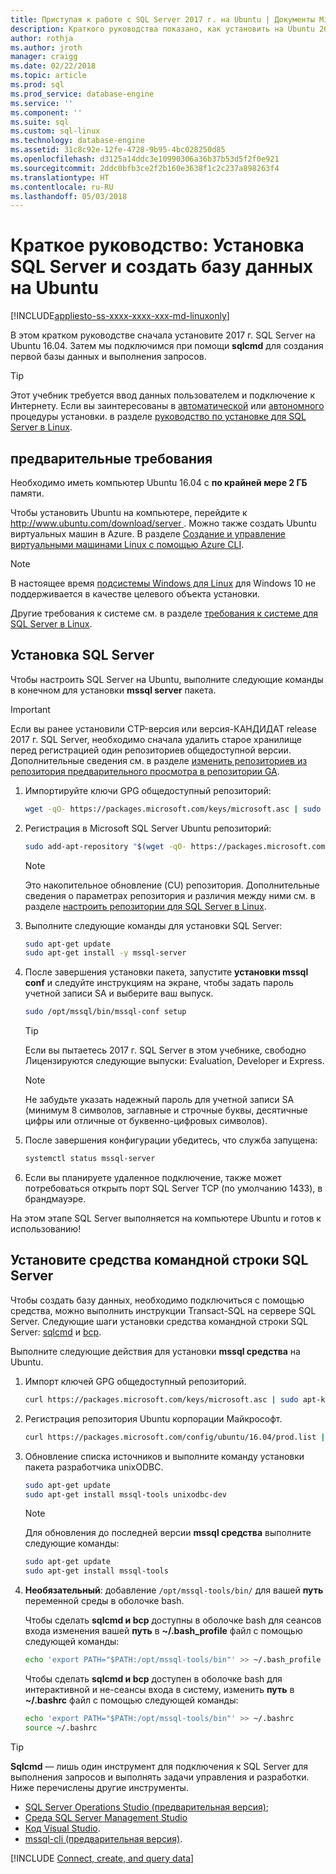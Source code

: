 ```yaml
---
title: Приступая к работе с SQL Server 2017 г. на Ubuntu | Документы Microsoft
description: Краткого руководства показано, как установить на Ubuntu 2017 г. SQL Server, а затем создать и запросов к базе данных с помощью sqlcmd.
author: rothja
ms.author: jroth
manager: craigg
ms.date: 02/22/2018
ms.topic: article
ms.prod: sql
ms.prod_service: database-engine
ms.service: ''
ms.component: ''
ms.suite: sql
ms.custom: sql-linux
ms.technology: database-engine
ms.assetid: 31c8c92e-12fe-4728-9b95-4bc028250d85
ms.openlocfilehash: d3125a14ddc3e10990306a36b37b53d5f2f0e921
ms.sourcegitcommit: 2ddc0bfb3ce2f2b160e3638f1c2c237a898263f4
ms.translationtype: HT
ms.contentlocale: ru-RU
ms.lasthandoff: 05/03/2018
---
```

# <a name="quickstart-install-sql-server-and-create-a-database-on-ubuntu"></a>Краткое руководство: Установка SQL Server и создать базу данных на Ubuntu

[!INCLUDE[appliesto-ss-xxxx-xxxx-xxx-md-linuxonly](../includes/appliesto-ss-xxxx-xxxx-xxx-md-linuxonly.md)]

В этом кратком руководстве сначала установите 2017 г. SQL Server на Ubuntu 16.04. Затем мы подключимся при помощи **sqlcmd** для создания первой базы данных и выполнения запросов.

> [!TIP]
> Этот учебник требуется ввод данных пользователем и подключение к Интернету. Если вы заинтересованы в [автоматической](sql-server-linux-setup.md#unattended) или [автономного](sql-server-linux-setup.md#offline) процедуры установки. в разделе [руководство по установке для SQL Server в Linux](sql-server-linux-setup.md).

## <a name="prerequisites"></a>предварительные требования

Необходимо иметь компьютер Ubuntu 16.04 с **по крайней мере 2 ГБ** памяти.

Чтобы установить Ubuntu на компьютере, перейдите к [ http://www.ubuntu.com/download/server ](http://www.ubuntu.com/download/server). Можно также создать Ubuntu виртуальных машин в Azure. В разделе [Создание и управление виртуальными машинами Linux с помощью Azure CLI](https://docs.microsoft.com/azure/virtual-machines/linux/tutorial-manage-vm).

> [!NOTE]
> В настоящее время [подсистемы Windows для Linux](https://msdn.microsoft.com/commandline/wsl/about) для Windows 10 не поддерживается в качестве целевого объекта установки.

Другие требования к системе см. в разделе [требования к системе для SQL Server в Linux](sql-server-linux-setup.md#system).

## <a id="install"></a>Установка SQL Server

Чтобы настроить SQL Server на Ubuntu, выполните следующие команды в конечном для установки **mssql server** пакета.

> [!IMPORTANT]
> Если вы ранее установили CTP-версия или версия-КАНДИДАТ release 2017 г. SQL Server, необходимо сначала удалить старое хранилище перед регистрацией один репозиториев общедоступной версии. Дополнительные сведения см. в разделе [изменить репозиториев из репозитория предварительного просмотра в репозитории GA](sql-server-linux-change-repo.md).

1. Импортируйте ключи GPG общедоступный репозиторий:

   ```bash
   wget -qO- https://packages.microsoft.com/keys/microsoft.asc | sudo apt-key add -
   ```

1. Регистрация в Microsoft SQL Server Ubuntu репозиторий:

   ```bash
   sudo add-apt-repository "$(wget -qO- https://packages.microsoft.com/config/ubuntu/16.04/mssql-server-2017.list)"
   ```

   > [!NOTE]
   > Это накопительное обновление (CU) репозитория. Дополнительные сведения о параметрах репозитория и различия между ними см. в разделе [настроить репозитории для SQL Server в Linux](sql-server-linux-change-repo.md).

1. Выполните следующие команды для установки SQL Server:

   ```bash
   sudo apt-get update
   sudo apt-get install -y mssql-server
   ```

1. После завершения установки пакета, запустите **установки mssql conf** и следуйте инструкциям на экране, чтобы задать пароль учетной записи SA и выберите ваш выпуск.

   ```bash
   sudo /opt/mssql/bin/mssql-conf setup
   ```

   > [!TIP]
   > Если вы пытаетесь 2017 г. SQL Server в этом учебнике, свободно Лицензируются следующие выпуски: Evaluation, Developer и Express.

   > [!NOTE]
   > Не забудьте указать надежный пароль для учетной записи SA (минимум 8 символов, заглавные и строчные буквы, десятичные цифры или отличные от буквенно-цифровых символов).

1. После завершения конфигурации убедитесь, что служба запущена:

   ```bash
   systemctl status mssql-server
   ```

1. Если вы планируете удаленное подключение, также может потребоваться открыть порт SQL Server TCP (по умолчанию 1433), в брандмауэре.

На этом этапе SQL Server выполняется на компьютере Ubuntu и готов к использованию!

## <a id="tools"></a>Установите средства командной строки SQL Server

Чтобы создать базу данных, необходимо подключиться с помощью средства, можно выполнить инструкции Transact-SQL на сервере SQL Server. Следующие шаги установки средства командной строки SQL Server: [sqlcmd](../tools/sqlcmd-utility.md) и [bcp](../tools/bcp-utility.md).

Выполните следующие действия для установки **mssql средства** на Ubuntu. 

1. Импорт ключей GPG общедоступный репозиторий.

   ```bash
   curl https://packages.microsoft.com/keys/microsoft.asc | sudo apt-key add -
   ```

1. Регистрация репозитория Ubuntu корпорации Майкрософт.

   ```bash
   curl https://packages.microsoft.com/config/ubuntu/16.04/prod.list | sudo tee /etc/apt/sources.list.d/msprod.list
   ```

1. Обновление списка источников и выполните команду установки пакета разработчика unixODBC.

   ```bash
   sudo apt-get update 
   sudo apt-get install mssql-tools unixodbc-dev
   ```

   > [!Note] 
   > Для обновления до последней версии **mssql средства** выполните следующие команды:
   >    ```bash
   >   sudo apt-get update 
   >   sudo apt-get install mssql-tools 
   >   ```

1. **Необязательный**: добавление `/opt/mssql-tools/bin/` для вашей **путь** переменной среды в оболочке bash.

   Чтобы сделать **sqlcmd и bcp** доступны в оболочке bash для сеансов входа изменения вашей **путь** в **~/.bash_profile** файл с помощью следующей команды:

   ```bash
   echo 'export PATH="$PATH:/opt/mssql-tools/bin"' >> ~/.bash_profile
   ```

   Чтобы сделать **sqlcmd и bcp** доступен в оболочке bash для интерактивной и не-сеансы входа в систему, изменить **путь** в **~/.bashrc** файл с помощью следующей команды:

   ```bash
   echo 'export PATH="$PATH:/opt/mssql-tools/bin"' >> ~/.bashrc
   source ~/.bashrc
   ```

> [!TIP]
> **Sqlcmd** — лишь один инструмент для подключения к SQL Server для выполнения запросов и выполнять задачи управления и разработки. Ниже перечислены другие инструменты.
>
> * [SQL Server Operations Studio (предварительная версия)](../sql-operations-studio/what-is.md);
> * [Среда SQL Server Management Studio](sql-server-linux-develop-use-ssms.md)
> * [Код Visual Studio](sql-server-linux-develop-use-vscode.md).
> * [mssql-cli (предварительная версия)](https://blogs.technet.microsoft.com/dataplatforminsider/2017/12/12/try-mssql-cli-a-new-interactive-command-line-tool-for-sql-server/).

[!INCLUDE [Connect, create, and query data](../includes/sql-linux-quickstart-connect-query.md)]
